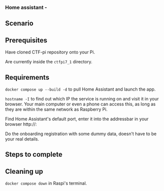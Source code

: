 ### Home assistant - 

## Scenario



## Prerequisites

Have cloned CTF-pi repository onto your Pi.

Are currently inside the `ctfpi7_1` directory.

## Requirements

`docker compose up --build -d` to pull Home Assistant and launch the app.

`hostname -I` to find out which IP the service is running on and visit it in your browser. Your main computer or even a phone can access this, as long as they are within the same network as Raspberry Pi.

Find Home Assistant's default port, enter it into the addressbar in your browser http://<ip>:<port> 

Do the onboarding registration with some dummy data, doesn't have to be your real details.




## Steps to complete




## Cleaning up

`docker compose down` in Raspi's terminal. 
